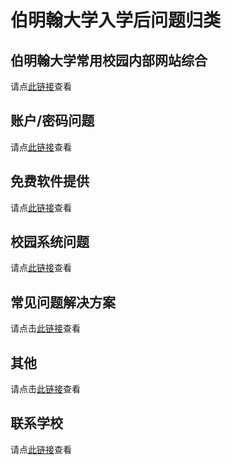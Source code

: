 # 伯明翰大学入学后问题归类


## 伯明翰大学常用校园内部网站综合

请点[此链接](./commonly-used-internal-websites/)查看

## 账户/密码问题

请点[此链接](./password/)查看

## 免费软件提供

请点[此链接](./software/)查看

## 校园系统问题

请点[此链接](./system/)查看

## 常见问题解决方案

请点击[此链接](./solutions/)查看

## 其他

请点击[此链接](./others/)查看

## 联系学校

请点[此链接](../pre-admissions/contacts/)查看